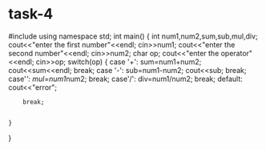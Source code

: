 # task-4
#include<iostream>
using  namespace std;
int main()
{
    int num1,num2,sum,sub,mul,div;
    cout<<"enter the first number"<<endl;
    cin>>num1;
    cout<<"enter the second number"<<endl;
    cin>>num2;
    char op;
    cout<<"enter the operator"<<endl;
    cin>>op;
    switch(op)
    {
        case '+':
        sum=num1+num2;
        cout<<sum<<endl;
          break;
        case '-':
        sub=num1-num2;
        cout<<sub;
          break;
        case'*':
        mul=num1*num2;
          break;
        case'/':
        div=num1/num2;
          break;
        default:
        cout<<"error";
        
        break;
        
    
    }
}
